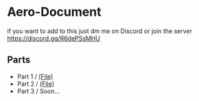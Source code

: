 # Aero-Document

if you want to add to this just dm me on Discord or join the server https://discord.gg/R6dePSsMHU

## Parts
- Part 1 / [(File)](https://github.com/leaks995/Aero-Document/blob/main/Part%201.md)
- Part 2 / [(File)](https://github.com/leaks995/Aero-Document/blob/main/Part%202.md)
- Part 3 / Soon...
